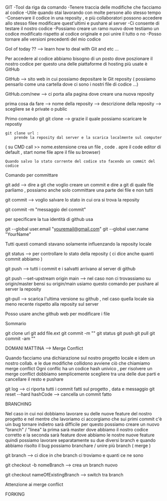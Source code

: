 GIT
-Tool da riga da comando
-Tenere traccia delle modifiche che facciamo al codice
-Utile quando stai lavorando con molte persone allo stesso tempo
-Conservare il codice in una reposity , e più collaboratori possono accedere allo stesso filee modificare quest'ultimi e pushare al server
-Ci consente di testare il nostro codice
-Possiamo creare un ramo nuovo dove testiamo un codice modificato rispetto al codice originale e poi unire il tutto o no
-Posso tornare alle versioni precedenti del mio codice

Gol of today ?? --> learn how to deal with Git and etc ...

Per accedere al codice abbiamo bisogno di un posto dove poszionare il nostro codice per questo una delle piattaforme di hosting più usate è GitHub

GitHub --> sito web in cui possiamo depositare le Git reposity ( possiamo pensarlo come una cartella dove ci sono i nostri file di codice ...)

GitHub.com/new --> ci porta alla pagina dove creare una nuova reposity

prima cosa da fare --> nome della reposity
--> descrizione della reposity
--> scegliere se è private o public

Primo comando git
git clone --> grazie il quale possiamo scaricare le repostiy

    git clone url :
        prende la reposity dal server e la scarica localmente sul computer

( su CMD call >> nome.estensione crea un file , code . apre il code editor di default , start nome file apre il file su browser)

    Quando salvo lo stato corrente del codice sto facendo un commit del codice

Comando per committare

git add --> dire a git che voglio creare un commit e dire a git di quale file parliamo , possiamo anche solo committare una parte dei file e non tutti

git commit --> voglio salvare lo stato in cui ora si trova la reposity

git commit -m "messaggio del commit"

per specificare la tua identità di github usa

git --global user.email "youremail@gmail.com"
git --global user.name "YourName"

Tutti questi comandi stavano solamente influenzando la reposity locale

git status --> per controllare lo stato della reposity ( ci dice anche quanti commit abbiamo )

git push --> tutti i commit e i salvatti arrivano al server di github

git push --set-upstream origin main --> nel caso non ci trovassiamo su origin/master bensi su origin/main usiamo questo comando per pushare al server la reposity

git-pull --> scarica l'ultima versione su github , nel caso quella locale sia meno recente rispetto alla reposity sul server

Posso usare anche github web per modificare i file

Sommario

git clone url
git add file.ext
git commit -m ""
git status
git push
git pull
git commit -am ""

DOMANI MATTINA --> Merge Conflict

Quando facciamo una dichiarazione sul nostro progetto locale e idem un nostro collab. e le due modifiche collidono avviene ciò che chiamiamo merge conflict
Ogni conflic ha un codice hash univico , per risolvere un merge conflict dobbiamo semplicemente scegliere tra una delle due parti e cancellare il resto e pushare

git log --> ci riporta tutti i commit fatti sul progetto , data e messaggio
git reset --hard hashCode --> cancella un commit fatto

BRANCHING

Nel caso in cui noi dobbiamo lavorare su delle nuove feature del nostro progetto e nel mentre che lavoriamo ci accorgiamo che sui primi commit c'è uin bug tornare indietro sarà difficile per questo possiamo creare un nuovo "branch" / "linea" la prima sarà master dove abbiamo il nostro codice corretto e la seconda sarà feature dove abbiamo le nostre nuove feature
quindi possiamo lavorare separatamente su due diversi branch e quando abbiamo risolto il bug possiamo branchare / unire più branch ( merge )

git branch --> ci dice in che branch ci troviamo e quanti ce ne sono

git checkout -b nomeBranch --> crea un branch nuovo

git checkout nameOfExistingBranch --> switch tra branch

Attenzione ai merge conflict

FORKING
